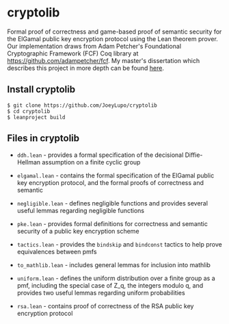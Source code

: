 # cryptolib

Formal proof of correctness and game-based proof of semantic security for the ElGamal public key encryption protocol using the Lean theorem prover. Our implementation draws from Adam Petcher's Foundational Cryptographic Framework (FCF) Coq library at https://github.com/adampetcher/fcf. My master's dissertation which describes this project in more depth can be found [here](https://1drv.ms/b/s!AkAJTM1hbeSD4wcF1T4NYiRG5b_D?e=0Yp8Hx).

## Install cryptolib

```console
$ git clone https://github.com/JoeyLupo/cryptolib
$ cd cryptolib
$ leanproject build
```

## Files in cryptolib

- `ddh.lean` - provides a formal specification of the decisional Diffie-Hellman assumption on a finite cyclic group
	
- `elgamal.lean` - contains the formal specification of the ElGamal public key encryption protocol, and the formal proofs of correctness and semantic 
    
- `negligible.lean` - defines negligible functions and provides several useful lemmas regarding negligible functions

- `pke.lean` - provides formal definitions for correctness and semantic security of a public key encryption scheme

- `tactics.lean` - provides the `bindskip` and `bindconst` tactics to help prove equivalences between pmfs

- `to_mathlib.lean` - includes general lemmas for inclusion into mathlib

- `uniform.lean` - defines the uniform distribution over a finite group as a pmf, including the special case of Z_q, the integers modulo q, and provides two useful lemmas regarding uniform probabilities 

- `rsa.lean` - contains proof of correctness of the RSA public key encryption protocol